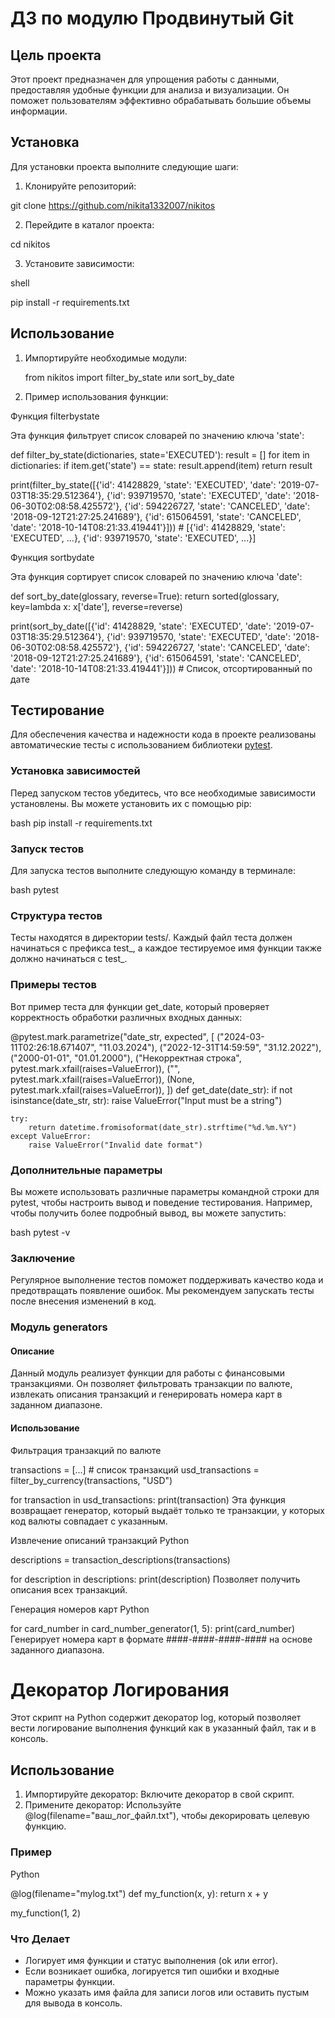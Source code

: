 # ДЗ по модулю Продвинутый Git
## Цель проекта
Этот проект предназначен для упрощения работы с данными, предоставляя удобные функции для анализа и визуализации. Он поможет пользователям эффективно обрабатывать большие объемы информации.
## Установка
Для установки проекта выполните следующие шаги:

1. Клонируйте репозиторий:

  git clone https://github.com/nikita1332007/nikitos

2. Перейдите в каталог проекта:
   
  cd nikitos

3. Установите зависимости:
   
  shell

  pip install -r requirements.txt

## Использование
1. Импортируйте необходимые модули:

   from nikitos import filter_by_state или sort_by_date

2. Пример использования функции:

Функция filterbystate

Эта функция фильтрует список словарей по значению ключа 'state':

def filter_by_state(dictionaries, state='EXECUTED'):
    result = []
    for item in dictionaries:
        if item.get('state') == state:
            result.append(item)
    return result


print(filter_by_state([{'id': 41428829, 'state': 'EXECUTED', 'date': '2019-07-03T18:35:29.512364'}, {'id': 939719570, 'state': 'EXECUTED', 'date': '2018-06-30T02:08:58.425572'}, {'id': 594226727, 'state': 'CANCELED', 'date': '2018-09-12T21:27:25.241689'}, {'id': 615064591, 'state': 'CANCELED', 'date': '2018-10-14T08:21:33.419441'}]))  # [{'id': 41428829, 'state': 'EXECUTED', ...}, {'id': 939719570, 'state': 'EXECUTED', ...}]

Функция sortbydate

Эта функция сортирует список словарей по значению ключа 'date':

def sort_by_date(glossary, reverse=True):
    return sorted(glossary, key=lambda x: x['date'], reverse=reverse)


print(sort_by_date([{'id': 41428829, 'state': 'EXECUTED', 'date': '2019-07-03T18:35:29.512364'}, {'id': 939719570, 'state': 'EXECUTED', 'date': '2018-06-30T02:08:58.425572'}, {'id': 594226727, 'state': 'CANCELED', 'date': '2018-09-12T21:27:25.241689'}, {'id': 615064591, 'state': 'CANCELED', 'date': '2018-10-14T08:21:33.419441'}]))  # Список, отсортированный по дате

## Тестирование

Для обеспечения качества и надежности кода в проекте реализованы автоматические тесты с использованием библиотеки [pytest](https://docs.pytest.org/en/stable/).

### Установка зависимостей

Перед запуском тестов убедитесь, что все необходимые зависимости установлены. Вы можете установить их с помощью pip:

bash
pip install -r requirements.txt
### Запуск тестов

Для запуска тестов выполните следующую команду в терминале:

bash
pytest
### Структура тестов

Тесты находятся в директории tests/. Каждый файл теста должен начинаться с префикса test_, а каждое тестируемое имя функции также должно начинаться с test_.

### Примеры тестов

Вот пример теста для функции get_date, который проверяет корректность обработки различных входных данных:

@pytest.mark.parametrize("date_str, expected", [
    ("2024-03-11T02:26:18.671407", "11.03.2024"),
    ("2022-12-31T14:59:59", "31.12.2022"),
    ("2000-01-01", "01.01.2000"),
    ("Некорректная строка", pytest.mark.xfail(raises=ValueError)),
    ("", pytest.mark.xfail(raises=ValueError)),
    (None, pytest.mark.xfail(raises=ValueError)),
])
def get_date(date_str):
    if not isinstance(date_str, str):
        raise ValueError("Input must be a string")


    try:
        return datetime.fromisoformat(date_str).strftime("%d.%m.%Y")
    except ValueError:
        raise ValueError("Invalid date format")
### Дополнительные параметры

Вы можете использовать различные параметры командной строки для pytest, чтобы настроить вывод и поведение тестирования. Например, чтобы получить более подробный вывод, вы можете запустить:

bash
pytest -v
### Заключение

Регулярное выполнение тестов поможет поддерживать качество кода и предотвращать появление ошибок. Мы рекомендуем запускать тесты после внесения изменений в код.

### Модуль generators

#### Описание
Данный модуль реализует функции для работы с финансовыми транзакциями. Он позволяет фильтровать транзакции по валюте, извлекать описания транзакций и генерировать номера карт в заданном диапазоне.


#### Использование

Фильтрация транзакций по валюте

transactions = [...]  # список транзакций
usd_transactions = filter_by_currency(transactions, "USD")

for transaction in usd_transactions:
    print(transaction)
Эта функция возвращает генератор, который выдаёт только те транзакции, у которых код валюты совпадает с указанным.

Извлечение описаний транзакций
Python

descriptions = transaction_descriptions(transactions)

for description in descriptions:
    print(description)
Позволяет получить описания всех транзакций.

Генерация номеров карт
Python

for card_number in card_number_generator(1, 5):
    print(card_number)
Генерирует номера карт в формате ####-####-####-#### на основе заданного диапазона.

# Декоратор Логирования

Этот скрипт на Python содержит декоратор log, который позволяет вести логирование выполнения функций как в указанный файл, так и в консоль.

## Использование

1. Импортируйте декоратор: Включите декоратор в свой скрипт.
2. Примените декоратор: Используйте @log(filename="ваш_лог_файл.txt"), чтобы декорировать целевую функцию.

### Пример

Python

@log(filename="mylog.txt")
def my_function(x, y):
    return x + y

my_function(1, 2)

### Что Делает

- Логирует имя функции и статус выполнения (ok или error).
- Если возникает ошибка, логируется тип ошибки и входные параметры функции.
- Можно указать имя файла для записи логов или оставить пустым для вывода в консоль.
